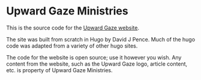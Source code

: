 # Upward Gaze Ministries

This is the source code for the [Upward Gaze website](https://upwardgazemin.com).

The site was built from scratch in Hugo by David J Pence. Much of the hugo code was adapted from a variety of other hugo sites.

The code for the website is open source; use it however you wish. Any content from the website, such as the Upward Gaze logo, article content, etc. is property of Upward Gaze Ministries.
